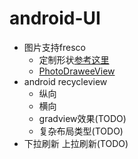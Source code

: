 # android-UI
- 图片支持fresco
  - 定制形状[参考这里](https://github.com/wasabeef/fresco-processors)
  - [PhotoDraweeView](https://github.com/ongakuer/PhotoDraweeView)
- android recycleview
  - 纵向
  - 横向
  - gradview效果(TODO)
  - 复杂布局类型(TODO)
- 下拉刷新 上拉刷新(TODO)


